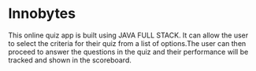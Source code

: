 # Innobytes
This online quiz app is built using JAVA FULL STACK. It can allow the user to select the criteria for their quiz from a list of options.The user can then proceed to answer the questions in the quiz and their performance will be tracked and shown in the scoreboard.
